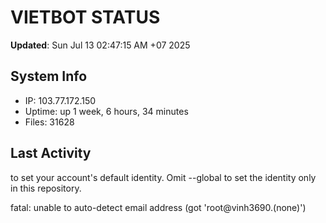 # VIETBOT STATUS
**Updated**: Sun Jul 13 02:47:15 AM +07 2025

## System Info
- IP: 103.77.172.150
- Uptime: up 1 week, 6 hours, 34 minutes
- Files: 31628

## Last Activity

to set your account's default identity.
Omit --global to set the identity only in this repository.

fatal: unable to auto-detect email address (got 'root@vinh3690.(none)')
